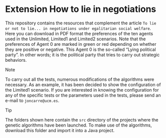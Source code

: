 # Extension How to lie in negotiations

This repository contains the resources that complement the article `To lie or not to lie... in negotiations under egalitarian social welfare`. Here you can download in PDF format the preferences of the ten agents used in the Unlimited, Limited1 and Limited2 scenarios. Note that the preferences of Agent 0 are marked in green or red depending on whether they are positive or negative. This Agent 0 is the so-called “Lying political party”. In other words; it is the political party that tries to carry out strategic behaviors.

> [!NOTE]
> To carry out all the tests, numerous modifications of the algorithms were necessary. As an example, it has been decided to show the configuration of the Limited1 scenario. If you are interested in knowing the configuration for any of the specific tests or the parameters used in the tests, please send an e-mail to `joncarre@ucm.es`.


> [!TIP]
> The folders shown here contain the `src` directory of the projects where the genetic algorithms have been launched. To make use of the algorithms, download this folder and import it into a Java project.
